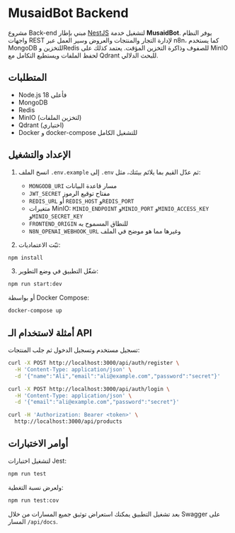 # MusaidBot Backend

مشروع Back-end مبني بإطار [NestJS](https://nestjs.com) لتشغيل خدمة **MusaidBot**. يوفر النظام واجهات REST لإدارة التجار والمنتجات والعروض وسير العمل عبر n8n، كما يستخدم MongoDB للتخزين وRedis للصفوف وذاكرة التخزين المؤقت. يعتمد كذلك على MinIO لحفظ الملفات ويستطيع التكامل مع Qdrant للبحث الدلالي.

## المتطلبات

- Node.js 18 فأعلى
- MongoDB
- Redis
- MinIO (لتخزين الملفات)
- Qdrant (اختياري)
- Docker و docker-compose للتشغيل الكامل

## الإعداد والتشغيل

1. انسخ الملف `.env.example` إلى `.env` ثم عدّل القيم بما يلائم بيئتك، مثل:
   - `MONGODB_URI` مسار قاعدة البيانات
   - `JWT_SECRET` مفتاح توقيع الرموز
   - `REDIS_URL` أو `REDIS_HOST` و`REDIS_PORT`
   - متغيرات MinIO: `MINIO_ENDPOINT` و`MINIO_PORT` و`MINIO_ACCESS_KEY` و`MINIO_SECRET_KEY`
   - `FRONTEND_ORIGIN` للنطاق المسموح به
   - `N8N_OPENAI_WEBHOOK_URL` وغيرها مما هو موضح في الملف

2. ثبّت الاعتماديات:

```bash
npm install
```

3. شغّل التطبيق في وضع التطوير:

```bash
npm run start:dev
```

   أو بواسطة Docker Compose:

```bash
docker-compose up
```

## أمثلة لاستخدام الـ API

تسجيل مستخدم وتسجيل الدخول ثم جلب المنتجات:

```bash
curl -X POST http://localhost:3000/api/auth/register \
  -H 'Content-Type: application/json' \
  -d '{"name":"Ali","email":"ali@example.com","password":"secret"}'

curl -X POST http://localhost:3000/api/auth/login \
  -H 'Content-Type: application/json' \
  -d '{"email":"ali@example.com","password":"secret"}'

curl -H 'Authorization: Bearer <token>' \
  http://localhost:3000/api/products
```

## أوامر الاختبارات

لتشغيل اختبارات Jest:

```bash
npm run test
```

ولعرض نسبة التغطية:

```bash
npm run test:cov
```

بعد تشغيل التطبيق يمكنك استعراض توثيق جميع المسارات من خلال Swagger على المسار `/api/docs`.
